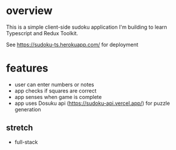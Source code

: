 # overview

This is a simple client-side sudoku application I'm building to learn Typescript and Redux Toolkit.

See https://sudoku-ts.herokuapp.com/ for deployment

# features

- user can enter numbers or notes
- app checks if squares are correct
- app senses when game is complete
- app uses Dosuku api (https://sudoku-api.vercel.app/) for puzzle generation

## stretch

- full-stack



